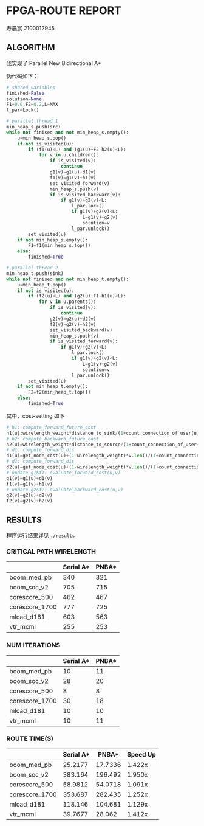 # FPGA-ROUTE REPORT
寿晨宸 2100012945

## ALGORITHM

我实现了 Parallel New Bidirectional A*

伪代码如下：
```py
# shared variables
finished=False
solution=None
F1=0.0,F2=0.2,L=MAX
l_par=Lock()

# parallel thread 1
min_heap_s.push(src)
while not finised and not min_heap_s.empty():
    u=min_heap_s.pop()
    if not is_visited(u):
        if (f1(u)<L) and (g1(u)+F2-h2(u)<L):
            for v in u.children():
                if is_visited(v):
                    continue
                g1(v)=g1(u)+d1(v)
                f1(v)=g1(v)+h1(v)
                set_visited_forward(v)
                min_heap_s.push(v)
                if is_visited_backward(v):
                    if g1(v)+g2(v)<L:
                        l_par.lock()
                        if g1(v)+g2(v)<L:
                            L=g1(v)+g2(v)
                            solution=v
                        l_par.unlock()
        set_visited(u)
    if not min_heap_s.empty():
        F1=f1(min_heap_s.top())
    else:
        finished=True

# parallel thread 2
min_heap_t.push(sink)
while not finised and not min_heap_t.empty():
    u=min_heap_t.pop()
    if not is_visited(u):
        if (f2(u)<L) and (g2(u)+F1-h1(u)<L):
            for v in u.parents():
                if is_visited(v):
                    continue
                g2(v)=g2(u)+d2(v)
                f2(v)=g2(v)+h2(v)
                set_visited_backward(v)
                min_heap_s.push(v)
                if is_visited_forward(v):
                    if g1(v)+g2(v)<L:
                        l_par.lock()
                        if g1(v)+g2(v)<L:
                            L=g1(v)+g2(v)
                            solution=v
                        l_par.unlock()
        set_visited(u)
    if not min_heap_t.empty():
        F2=f2(min_heap_t.top())
    else:
        finished=True

```

其中，cost-setting 如下
```py
# h1: compute_forward_future_cost
h1(u):wirelength_weight*distance_to_sink/(1+count_connection_of_user(u))
# h2: compute_backward_future_cost
h2(u)=wirelength_weight*distance_to_source/(1+count_connection_of_user(u))
# d1: compute_forward_dis
d1(u)=get_node_cost(u)+(1-wirelength_weight)*v.len()/(1+count_connection_of_user(u))
# d2: compute_forward_dis
d2(u)=get_node_cost(u)+(1-wirelength_weight)*v.len()/(1+count_connection_of_user(u))
# update g1&f1: evaluate_forward_cost(u,v)
g1(v)=g1(u)+d1(v)
f1(v)=g1(v)+h1(v)
# update g2&f2: evaluate_backward_cost(u,v)
g2(v)=g2(u)+d2(v)
f2(v)=g2(v)+h2(v)
```

## RESULTS

程序运行结果详见 `./results`

### CRITICAL PATH WIRELENGTH

|                | Serial A* | PNBA* |
| -------------- | --------- | ----- |
| boom_med_pb    | 340       | 321   |
| boom_soc_v2    | 705       | 715   |
| corescore_500  | 462       | 467   |
| corescore_1700 | 777       | 725   |
| mlcad_d181     | 603       | 563   |
| vtr_mcml       | 255       | 253   |

### NUM ITERATIONS
|                | Serial A* | PNBA* |
| -------------- | --------- | ----- |
| boom_med_pb    | 10        | 11    |
| boom_soc_v2    | 28        | 20    |
| corescore_500  | 8         | 8     |
| corescore_1700 | 30        | 18    |
| mlcad_d181     | 10        | 10    |
| vtr_mcml       | 10        | 11    |

### ROUTE TIME(S)
|                | Serial A* | PNBA*   | Speed Up |
| -------------- | --------- | ------- | -------- |
| boom_med_pb    | 25.2177   | 17.7336 | 1.422x   |
| boom_soc_v2    | 383.164   | 196.492 | 1.950x   |
| corescore_500  | 58.9812   | 54.0718 | 1.091x   |
| corescore_1700 | 353.687   | 282.435 | 1.252x   |
| mlcad_d181     | 118.146   | 104.681 | 1.129x   |
| vtr_mcml       | 39.7677   | 28.062  | 1.412x   |
